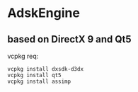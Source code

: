 # AdskEngine
## based on DirectX 9 and Qt5  
vcpkg req:  
```
vcpkg install dxsdk-d3dx
vcpkg install qt5
vcpkg install assimp
```
